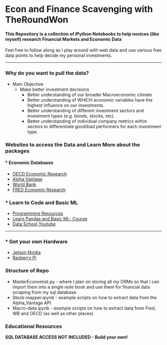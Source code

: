 # Econ and Finance Scavenging with TheRoundWon

#### This Repository is a collection of iPython Notebooks to help novices (like myself) research Financial Markets and Economic Data

Feel free to follow along as I play around with web data and use various free data points to help decide my personal investments.

---

### Why do you want to pull the data?

* Main Objective
    - Make better investment decisions
        - Better understanding of our broader Macroeconomic climate
        - Better understanding of WHICH economic variables have the highest influence on our investments.
        - Better understanding of different investment sectors and investment types (e.g. bonds, stocks, etc).
        - Better understanding of individual company metrics within sectors to differentiate good/bad performers for each investment type.



### Websites to access the Data and Learn More about the packages
#### * Economic Databases
- [OECD Economic Research](https://www.oecd-ilibrary.org)
- [Alpha Vantage](https://www.alphavantage.co/documentation/)
- [World Bank](https://www.worldbank.org/en/home)
- [FRED Economic Research](https://research.stlouisfed.org)


### * Learn to Code and Basic ML
- [Programming Resources](https://www.sololearn.com/home)
- [Learn Pandas and Basic ML- Course](https://www.dataschool.io)
- [Data School Youtube](https://www.youtube.com/c/dataschool)
---


### * Get your own Hardware
- [Jetson Nvidia](https://www.nvidia.com/en-us/autonomous-machines/jetson-store/)
- [Rasberry Pi](https://www.canakit.com)


### Structure of Repo
- MasterEconomist.py - where I plan on storing all my ORMs so that I can import them into a single note book and use them for financial data scraping from my sql database.
- Stock-mapper.ipynb - example scripts on how to extract data from the Alpha_Vantage API
- Macro-data.ipynb - example scripts on how to extract data from Fred, WB and OECD (as well as other places)


### Educational Resources


**SQL DATABASE ACCESS NOT INCLUDED - Build your own!**